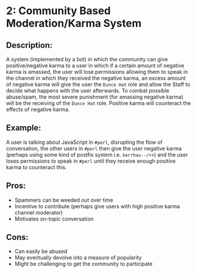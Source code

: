 # 2: Community Based Moderation/Karma System

## Description:
A system (implemented by a bot) in which the community can give positive/negative karma to a user in which if a certain amount of negative karma is amassed, the user will lose permissions allowing them to speak in the channel in which they received the negative karma, an excess amount of negative karma will give the user the `Dunce Hat` role and allow the Staff to decide what happens with the user afterwards. To combat possible abuse/spam, the most severe punishment (for amassing negative karma) will be the receiving of the `Dunce Hat` role. Positive karma will counteract the effects of negative karma. 

## Example:
A user is talking about JavaScript in `#perl`, disrupting the flow of conversation, the other users in `#perl` then give the user negative karma (perhaps using some kind of postfix system i.e. `kerrhau--/++`) and the user loses permissions to speak in `#perl` until they receive enough positive karma to counteract this.

## Pros:
* Spammers can be weeded out over time
* Incentive to contribute (perhaps give users with high positive karma channel moderator)
* Motivates on-topic conversation

## Cons:
* Can easily be abused
* May eventually devolve into a measure of popularity
* Might be challenging to get the community to participate
